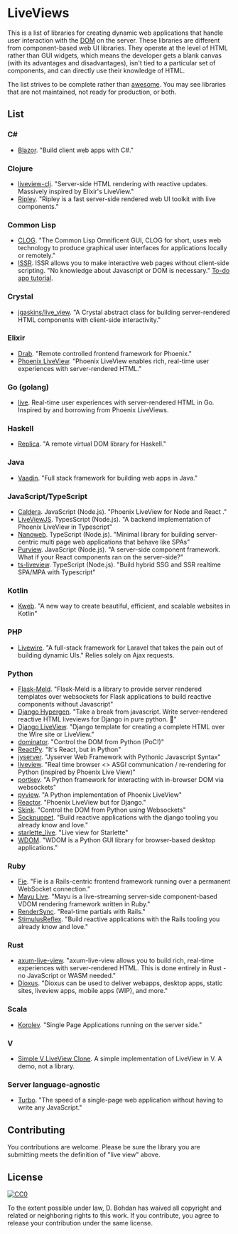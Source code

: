 # LiveViews

This is a list of libraries for creating dynamic web applications that handle user interaction with the [DOM](https://en.wikipedia.org/wiki/Document_Object_Model) on the server.
These libraries are different from component-based web UI libraries.
They operate at the level of HTML rather than GUI widgets,
which means the developer gets a blank canvas (with its advantages and disadvantages), isn't tied to a particular set of components, and can directly use their knowledge of HTML.

The list strives to be complete rather than [awesome](https://github.com/sindresorhus/awesome).
You may see libraries that are not maintained, not ready for production, or both.

## List

### C#

* [Blazor](https://dotnet.microsoft.com/apps/aspnet/web-apps/client).
  "Build client web apps with C#."

### Clojure

* [liveview-clj](https://github.com/prepor/liveview-clj).
  "Server-side HTML rendering with reactive updates. Massively inspired by Elixir's LiveView."
* [Ripley](https://github.com/tatut/ripley).
  "Ripley is a fast server-side rendered web UI toolkit with live components."

### Common Lisp

* [CLOG](https://github.com/rabbibotton/clog).
  "The Common Lisp Omnificent GUI, CLOG for short, uses web technology to produce graphical user interfaces for applications locally or remotely."
* [ISSR](https://github.com/interactive-ssr/client/blob/master/main.org/).
  ISSR allows you to make interactive web pages without client-side scripting. "No knowledge about Javascript or DOM is necessary." [To-do app tutorial](http://cjackson.tk/todo-tutorial).

### Crystal

* [jgaskins/live_view](https://github.com/jgaskins/live_view).
  "A Crystal abstract class for building server-rendered HTML components with client-side interactivity."

### Elixir

* [Drab](https://github.com/grych/drab).
  "Remote controlled frontend framework for Phoenix."
* [Phoenix LiveView](https://github.com/phoenixframework/phoenix\_live\_view).
  "Phoenix LiveView enables rich, real-time user experiences with server-rendered HTML."

### Go (golang)

* [live](https://github.com/jfyne/live).
  Real-time user experiences with server-rendered HTML in Go. Inspired by and borrowing from Phoenix LiveViews.

### Haskell

* [Replica](https://github.com/pkamenarsky/replica).
  "A remote virtual DOM library for Haskell."

### Java

* [Vaadin](https://vaadin.com).
  "Full stack framework for building web apps in Java."

### JavaScript/TypeScript

* [Caldera](https://github.com/calderajs/caldera-react).
  JavaScript (Node.js).
  "Phoenix LiveView for Node and React ."
* [LiveViewJS](https://github.com/floodfx/liveviewjs).
  TypesScript (Node.js).
  "A backend implementation of Phoenix LiveView in Typescript"
* [Nanoweb](https://nanoweb.js.org/).
  TypeScript (Node.js).
  "Minimal library for building server-centric multi page web applications that behave like SPAs"
* [Purview](https://github.com/karthikv/purview).
  JavaScript (Node.js).
  "A server-side component framework. What if your React components ran on the server-side?"
* [ts-liveview](https://github.com/beenotung/ts-liveview).
  TypeScript (Node.js).
  "Build hybrid SSG and SSR realtime SPA/MPA with Typescript"

### Kotlin

* [Kweb](http://docs.kweb.io/).
  "A new way to create beautiful, efficient, and scalable websites in Kotlin"

### PHP

* [Livewire](https://github.com/livewire/livewire).
  "A full-stack framework for Laravel that takes the pain out of building dynamic UIs." Relies solely on Ajax requests.

### Python

* [Flask-Meld](https://www.flask-meld.dev/).
  "Flask-Meld is a library to provide server rendered templates over websockets for Flask applications to build reactive components without Javascript"
* [Django Hypergen](https://github.com/runekaagaard/django-hypergen/).
  "Take a break from javascript. Write server-rendered reactive HTML liveviews for Django in pure python. 💫"
* [Django LiveView](https://github.com/Django-LiveView/liveview).
  "Django template for creating a complete HTML over the Wire site or LiveView."
* [dominator](https://github.com/FFY00/dominator).
  "Control the DOM from Python (PoC!)"
* [ReactPy](https://github.com/reactive-python/reactpy).
  "It's React, but in Python"
* [jyserver](https://github.com/ftrias/jyserver).
  "Jyserver Web Framework with Pythonic Javascript Syntax"
* [liveview](https://github.com/abravalheri/liveview).
  "Real time browser <> ASGI communication / re-rendering for Python (inspired by Phoenix Live View)"
* [portkey](https://github.com/red8012/portkey).
  "A Python framework for interacting with in-browser DOM via websockets"
* [pyview](https://github.com/ogrodnek/pyview).
  "A Python implementation of Phoenix LiveView"
* [Reactor](https://github.com/edelvalle/reactor).
  "Phoenix LiveView but for Django."
* [Skink](https://github.com/oksome/Skink).
  "Control the DOM from Python using Websockets"
* [Sockpuppet](https://github.com/jonathan-s/django-sockpuppet).
  "Build reactive applications with the django tooling you already know and love."
* [starlette_live](https://github.com/alex-oleshkevich/starlette_live).
  "Live view for Starlette"
* [WDOM](https://github.com/miyakogi/wdom). "WDOM is a Python GUI library for browser-based desktop applications."

### Ruby

* [Fie](https://github.com/raen79/fie).
  "Fie is a Rails-centric frontend framework running over a permanent WebSocket connection."
* [Mayu Live](https://github.com/mayu-live/framework).
  "Mayu is a live-streaming server-side component-based VDOM rendering framework written in Ruby."
* [RenderSync](https://github.com/chrismccord/render_sync).
  "Real-time partials with Rails."
* [StimulusReflex](https://github.com/hopsoft/stimulus_reflex).
  "Build reactive applications with the Rails tooling you already know and love."

### Rust

* [axum-live-view](https://github.com/davidpdrsn/axum-live-view).
  "axum-live-view allows you to build rich, real-time experiences with server-rendered HTML. This is done entirely in Rust - no JavaScript or WASM needed."
* [Dioxus](https://github.com/dioxuslabs/dioxus).
  "Dioxus can be used to deliver webapps, desktop apps, static sites, liveview apps, mobile apps (WIP), and more."

### Scala

* [Korolev](https://github.com/fomkin/korolev).
  "Single Page Applications running on the server side."

### V

* [Simple V LiveView Clone](https://github.com/atomkirk/v-playground). A simple implementation of LiveView in V. A demo, not a library.

### Server language-agnostic

* [Turbo](https://turbo.hotwired.dev/).
  "The speed of a single-page web application without having to write any JavaScript."

## Contributing

You contributions are welcome.
Please be sure the library you are submitting meets the definition of "live view" above.

## License

[![CC0](https://i.creativecommons.org/p/zero/1.0/88x31.png)](https://creativecommons.org/publicdomain/zero/1.0/)

To the extent possible under law, D. Bohdan has waived all copyright and related or neighboring rights to this work.
If you contribute, you agree to release your contribution under the same license.
